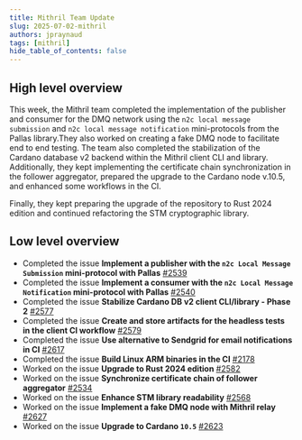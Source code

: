 ```yaml
---
title: Mithril Team Update
slug: 2025-07-02-mithril
authors: jpraynaud
tags: [mithril]
hide_table_of_contents: false
---
```


## High level overview

This week, the Mithril team completed the implementation of the publisher and consumer for the DMQ network using the `n2c local message submission` and `n2c local message notification` mini-protocols from the Pallas library.They also worked on creating a fake DMQ node to facilitate end to end testing.  The team also completed the stabilization of the Cardano database v2 backend within the Mithril client CLI and library. Additionally, they kept implementing the certificate chain synchronization in the follower aggregator, prepared the upgrade to the Cardano node v.10.5, and enhanced some workflows in the CI.

Finally, they kept preparing the upgrade of the repository to Rust 2024 edition and continued refactoring the STM cryptographic library.

## Low level overview

- Completed the issue **Implement a publisher with the `n2c Local Message Submission` mini-protocol with Pallas** [#2539](https://github.com/input-output-hk/mithril/issues/2539)
- Completed the issue **Implement a consumer with the `n2c Local Message Notification` mini-protocol with Pallas** [#2540](https://github.com/input-output-hk/mithril/issues/2540)
- Completed the issue **Stabilize Cardano DB v2 client CLI/library - Phase 2** [#2577](https://github.com/input-output-hk/mithril/issues/2577)
- Completed the issue **Create and store artifacts for the headless tests in the client CI workflow** [#2579](https://github.com/input-output-hk/mithril/issues/2579)
- Completed the issue **Use alternative to Sendgrid for email notifications in CI** [#2617](https://github.com/input-output-hk/mithril/issues/2617)
- Completed the issue **Build Linux ARM binaries in the CI** [#2178](https://github.com/input-output-hk/mithril/issues/2178)
- Worked on the issue **Upgrade to Rust 2024 edition** [#2582](https://github.com/input-output-hk/mithril/issues/2582)
- Worked on the issue **Synchronize certificate chain of follower aggregator** [#2534](https://github.com/input-output-hk/mithril/issues/2534)
- Worked on the issue **Enhance STM library readability** [#2568](https://github.com/input-output-hk/mithril/issues/2568)
- Worked on the issue **Implement a fake DMQ node with Mithril relay** [#2627](https://github.com/input-output-hk/mithril/issues/2627)
- Worked on the issue **Upgrade to Cardano `10.5`** [#2623](https://github.com/input-output-hk/mithril/issues/2623)
